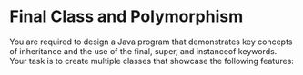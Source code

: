 # Final Class and Polymorphism
 You are required to design a Java program that demonstrates key concepts of inheritance and the use of the final, super, and instanceof keywords. Your task is to create multiple classes that showcase the following features:
